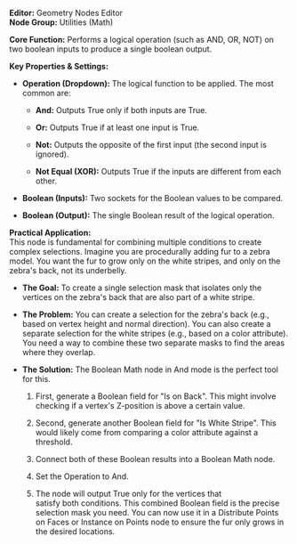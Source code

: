 **Editor:** Geometry Nodes Editor  
**Node Group:** Utilities (Math)

**Core Function:** Performs a logical operation (such as AND, OR, NOT) on two boolean inputs to produce a single boolean output.

**Key Properties & Settings:**

- **Operation (Dropdown):** The logical function to be applied. The most common are:
    
    - **And:** Outputs True only if both inputs are True.
        
    - **Or:** Outputs True if at least one input is True.
        
    - **Not:** Outputs the opposite of the first input (the second input is ignored).
        
    - **Not Equal (XOR):** Outputs True if the inputs are different from each other.
        
- **Boolean (Inputs):** Two sockets for the Boolean values to be compared.
    
- **Boolean (Output):** The single Boolean result of the logical operation.
    

**Practical Application:**  
This node is fundamental for combining multiple conditions to create complex selections. Imagine you are procedurally adding fur to a zebra model. You want the fur to grow only on the white stripes, and only on the zebra's back, not its underbelly.

- **The Goal:** To create a single selection mask that isolates only the vertices on the zebra's back that are also part of a white stripe.
    
- **The Problem:** You can create a selection for the zebra's back (e.g., based on vertex height and normal direction). You can also create a separate selection for the white stripes (e.g., based on a color attribute). You need a way to combine these two separate masks to find the areas where they overlap.
    
- **The Solution:** The Boolean Math node in And mode is the perfect tool for this.
    
    1. First, generate a Boolean field for "Is on Back". This might involve checking if a vertex's Z-position is above a certain value.
        
    2. Second, generate another Boolean field for "Is White Stripe". This would likely come from comparing a color attribute against a threshold.
        
    3. Connect both of these Boolean results into a Boolean Math node.
        
    4. Set the Operation to And.
        
    5. The node will output True only for the vertices that satisfy both conditions. This combined Boolean field is the precise selection mask you need. You can now use it in a Distribute Points on Faces or Instance on Points node to ensure the fur only grows in the desired locations.